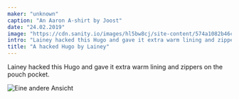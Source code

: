 ```yaml
---
maker: "unknown"
caption: "An Aaron A-shirt by Joost"
date: "24.02.2019"
image: "https://cdn.sanity.io/images/hl5bw8cj/site-content/574a1082b46ca29961461e9fa3f0a03772a1da74-1000x972.jpg"
intro: "Lainey hacked this Hugo and gave it extra warm lining and zippers on the pouch pocket."
title: "A hacked Hugo by Lainey"
---
```


Lainey hacked this Hugo and gave it extra warm lining and zippers on the pouch pocket.

![Eine andere Ansicht](https://posts.freesewing.org/uploads/hugo_by_lainey_2_81b29a8f49.jpg "Eine andere Ansicht")

